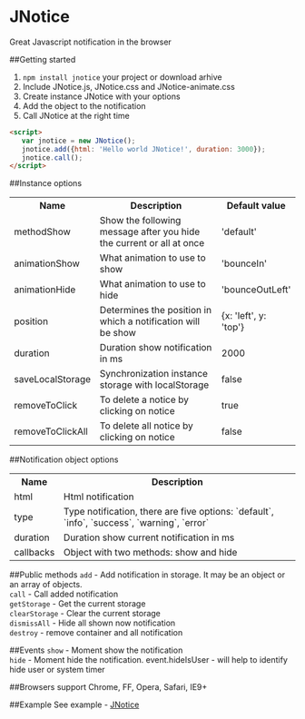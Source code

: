 # JNotice
Great Javascript notification in the browser

##Getting started
1. `npm install jnotice` your project or download arhive
2. Include JNotice.js, JNotice.css and JNotice-animate.css
3. Create instance JNotice with your options
4. Add the object to the notification
5. Call JNotice at the right time
```html
<script>
   var jnotice = new JNotice();
   jnotice.add({html: 'Hello world JNotice!', duration: 3000});
   jnotice.call();
</script>
```

##Instance options
<table>
    <tr>
      <th>Name</td>
      <th>Description</th>
      <th>Default value</th>
    </tr>
    <tr>
      <td>methodShow</td>
      <td>Show the following message after you hide the current or all at once</td>   
      <td>'default'</td>
    </tr>
    <tr>
      <td>animationShow</td>
      <td>What animation to use to show</td>   
      <td>'bounceIn'</td>
    </tr>
    <tr>
      <td>animationHide</td>
      <td>What animation to use to hide</td>   
      <td>'bounceOutLeft'</td>
    </tr>
    <tr>
      <td>position</td>
      <td>Determines the position in which a notification will be show</td>   
      <td>{x: 'left', y: 'top'}</td>
    </tr>
    <tr>
      <td>duration</td>
      <td>Duration show notification in ms</td>   
      <td>2000</td>
    </tr>
    <tr>
      <td>saveLocalStorage</td>
      <td>Synchronization instance storage with localStorage</td>   
      <td>false</td>
    </tr>
    <tr>
      <td>removeToClick</td>
      <td>To delete a notice by clicking on notice</td>   
      <td>true</td>
    </tr>
   <tr>
      <td>removeToClickAll</td>
      <td>To delete all notice by clicking on notice</td>   
      <td>false</td>
   </tr>
</table>

##Notification object options
<table>
    <tr>
      <th>Name</td>
      <th>Description</th>
    </tr>
    <tr>
      <td>html</td>
      <td>Html notification</td>   
    </tr>
    <tr>
      <td>type</td>
      <td>Type notification, there are five options: `default`, `info`, `success`, `warning`, `error`</td>   
    </tr>
    <tr>
      <td>duration</td>
      <td>Duration show current notification in ms</td>   
    </tr>
    <tr>
      <td>callbacks</td>
      <td>Object with two methods: show and hide</td>   
    </tr>
</table>

##Public methods
`add` - Add notification in storage. It may be an object or an array of objects.<br>
`call` - Call added notification<br>
`getStorage` - Get the current storage<br>
`clearStorage` - Clear the current storage<br>
`dismissAll` - Hide all shown now notification<br>
`destroy` - remove container and all notification<br>

##Events
`show` - Moment show the notification<br>
`hide` - Moment hide the notification. event.hideIsUser - will help to identify hide user or system timer

##Browsers support
Chrome, FF, Opera, Safari, IE9+

##Example
See example - <a href="http://m-ulyanov.github.io/JNotice/">JNotice</a>
